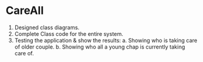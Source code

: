 # CareAll
1. Designed class diagrams. 
2. Complete Class code for the entire system.
3. Testing the application & show the results:
  a. Showing who is taking care of older couple.
  b. Showing who all a young chap is currently taking care of.
